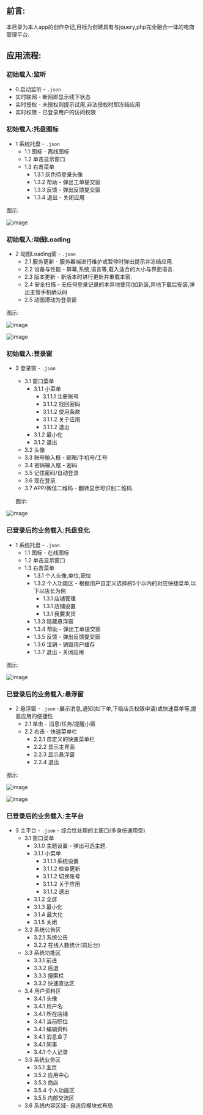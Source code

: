 ## 前言:
本目录为本人app的创作杂记,目标为创建具有与jquery,php完全融合一体的电商管理平台.

## 应用流程:

### 初始载入:监听

* 0.启动监听 - `.json`
* 实时联网 - 断网即显示线下状态
* 实时授权 - 未授权则提示试用,非法授权时即冻结应用 
* 实时权限 - 已登录用户的访问权限

### 初始载入:托盘图标

* 1 系统托盘 - `.json`
  * 1.1 图标 - 离线图标
  * 1.2 单击显示窗口
  * 1.3 右击菜单
    * 1.3.1 灰色待登录头像
    * 1.3.2 帮助 - 弹出工单提交窗
    * 1.3.3 反馈 - 弹出反馈提交窗
    * 1.3.4 退出 - 关闭应用
    
图示:

![image](images/03.png)

### 初始载入:动图Loading

* 2 动图Loading窗 - `.json`
   * 2.1 服务更新 - 服务器端进行维护或暂停时弹出提示并冻结应用.
   * 2.2 设备与性能 - 屏幕,系统,语言等,载入适合的大小与界面语言.
   * 2.3 版本更新 - 新版本时进行更新并重载本窗.
   * 2.4 安全扫描 - 无任何登录记录的本异地使用(如新装,异地下载后安装,弹出主管手机确认码
   * 2.5 动图滑动为登录窗
   
 图示:
 
![image](images/01.png)

![image](images/02.gif)

### 初始载入:登录窗

* 3 登录窗 - `.json`
   * 3.1 窗口菜单
     * 3.1.1 小菜单
        * 3.1.1.1 注册账号
        * 3.1.1.2 找回密码
        * 3.1.1.2 使用条款
        * 3.1.1.2 关于应用
        * 3.1.1.2 退出
     * 3.1.2 最小化
     * 3.1.2 退出
   * 3.2 头像
   * 3.3 账号输入框 - 邮箱/手机号/工号
   * 3.4 密码输入框 - 密码
   * 3.5 记住密码/自动登录
   * 3.6 现在登录
   * 3.7 APP/微信二维码 - 翻转显示可识别二维码.
   
   图示:
 
![image](images/05.png) 

### 已登录后的业务载入:托盘变化

* 1 系统托盘 - `.json`
  * 1.1 图标 - 在线图标
  * 1.2 单击显示窗口
  * 1.3 右击菜单
    * 1.3.1 个人头像,单位,职位
    * 1.3.2 个人功能区 - 根据用户自定义选择的5个以内的对应快捷菜单,以下以店长为例
        * 1.3.1 店铺管理
        * 1.3.1 店铺设置
        * 1.3.1 我要发货
    * 1.3.3 隐藏悬浮窗
    * 1.3.4 帮助 - 弹出工单提交窗
    * 1.3.5 反馈 - 弹出反馈提交窗
    * 1.3.6 注销 - 销毁用户缓存
    * 1.3.7 退出 - 关闭应用
   
 图示:
 
![image](images/04.png)

### 已登录后的业务载入:悬浮窗

* 2 悬浮窗 - `.json` -展示消息,通知(如下单,下级店员权限申请)或快速菜单等,提高应用的便捷性
  * 2.1 单击 - 消息/任务/提醒小窗
  * 2.2 右击 - 快速菜单栏
    * 2.2.1 自定义的快速菜单栏
    * 2.2.2 显示主界面
    * 2.2.3 显示悬浮窗
    * 2.2.4 退出

 图示:
 
![image](images/06.png)
 
![image](images/07.png)

### 已登录后的业务载入:主平台

* 3 主平台 - `.json` - 综合性处理的主窗口(多身份通用型)
   * 3.1 窗口菜单
     * 3.1.0 主题设置 - 弹出可选主题. 
     * 3.1.1 小菜单
        * 3.1.1.1 系统设置
        * 3.1.1.2 检查更新
        * 3.1.1.2 切换账号
        * 3.1.1.2 关于应用
        * 3.1.1.2 退出
     * 3.1.2 全屏
     * 3.1.3 最小化
     * 3.1.4 最大化
     * 3.1.5 关闭
   * 3.2 系统公告区
     * 3.2.1 系统公告
     * 3.2.2 在线人数统计(前后台)
   * 3.3 系统功能区
     * 3.3.1 前进
     * 3.3.2 后退
     * 3.3.3 搜索栏
     * 3.3.2 快速直达区
   * 3.4 用户资料区
     * 3.4.1 头像
     * 3.4.1 用户名
     * 3.4.1 所在店铺
     * 3.4.1 当前职位
     * 3.4.1 编辑资料
     * 3.4.1 消息盒子
     * 3.4.1 同事
     * 3.4.1 个人记录
   * 3.5 系统业务区
     * 3.5.1 主页
     * 3.5.2 应用中心
     * 3.5.3 商店
     * 3.5.4 个人功能区
     * 3.5.5 内部交流区
   * 3.6 系统内容区域- 自适应模块式布局
